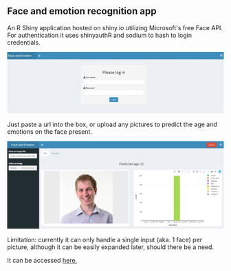 ## Face and emotion recognition app

An R Shiny application hosted on shiny.io utilizing Microsoft's free Face API. For authentication it uses shinyauthR and sodium to hash to login credentials.

![Authentication](/cred_sample.JPG)

Just paste a url into the box, or upload any pictures to predict the age and emotions on the face present. 

![Sample usage](/sample.JPG)

Limitation: currently it can only handle a single input (aka. 1 face) per picture, although it can be easily expanded later, should there be a need.

It can be accessed [here.](https://zsoltnyiri.shinyapps.io/Face_app/)
